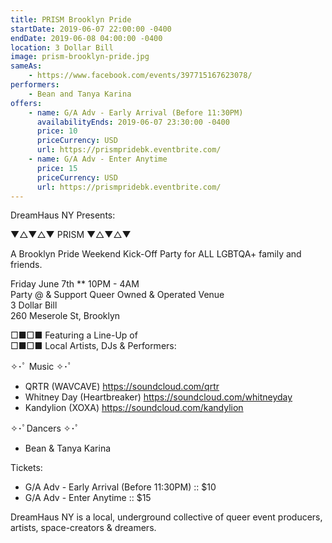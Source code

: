 ```yaml
---
title: PRISM Brooklyn Pride
startDate: 2019-06-07 22:00:00 -0400
endDate: 2019-06-08 04:00:00 -0400
location: 3 Dollar Bill
image: prism-brooklyn-pride.jpg
sameAs:
    - https://www.facebook.com/events/397715167623078/
performers:
    - Bean and Tanya Karina
offers:
    - name: G/A Adv - Early Arrival (Before 11:30PM)
      availabilityEnds: 2019-06-07 23:30:00 -0400
      price: 10
      priceCurrency: USD
      url: https://prismpridebk.eventbrite.com/
    - name: G/A Adv - Enter Anytime
      price: 15
      priceCurrency: USD
      url: https://prismpridebk.eventbrite.com/
---
```


DreamHaus NY Presents: 

▼△▼△▼ PRISM ▼△▼△▼

A Brooklyn Pride Weekend Kick-Off Party for ALL LGBTQA+ family and friends. 

Friday June 7th ** 10PM - 4AM  
Party @ & Support Queer Owned & Operated Venue   
3 Dollar Bill  
260 Meserole St, Brooklyn  

□■□■ Featuring a Line-Up of   
□■□■ Local Artists, DJs & Performers:

✧･ﾟ Music ✧･ﾟ
* QRTR (WAVCAVE) https://soundcloud.com/qrtr
* Whitney Day (Heartbreaker) https://soundcloud.com/whitneyday
* Kandylion (XOXA) https://soundcloud.com/kandylion

✧･ﾟDancers ✧･ﾟ
* Bean & Tanya Karina 

Tickets:
* G/A Adv - Early Arrival (Before 11:30PM) :: $10
* G/A Adv - Enter Anytime :: $15 

DreamHaus NY is a local, underground collective of queer event producers, artists, space-creators & dreamers.

